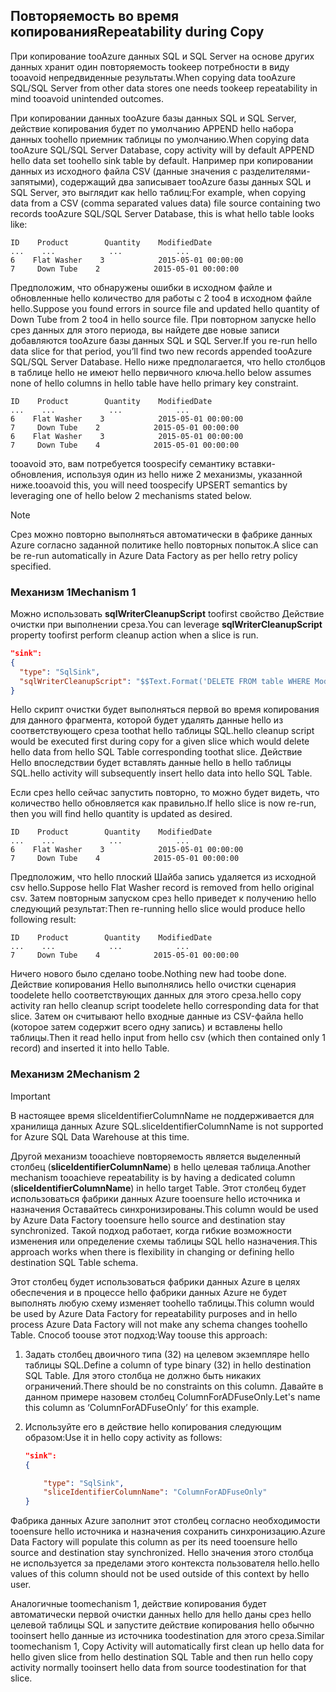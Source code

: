 ## <a name="repeatability-during-copy"></a><span data-ttu-id="02cf1-101">Повторяемость во время копирования</span><span class="sxs-lookup"><span data-stu-id="02cf1-101">Repeatability during Copy</span></span>
<span data-ttu-id="02cf1-102">При копирование tooAzure данных SQL и SQL Server на основе других данных хранит один повторяемость tookeep потребности в виду tooavoid непредвиденные результаты.</span><span class="sxs-lookup"><span data-stu-id="02cf1-102">When copying data tooAzure SQL/SQL Server from other data stores one needs tookeep repeatability in mind tooavoid unintended outcomes.</span></span> 

<span data-ttu-id="02cf1-103">При копировании данных tooAzure базы данных SQL и SQL Server, действие копирования будет по умолчанию APPEND hello набора данных toohello приемник таблицы по умолчанию.</span><span class="sxs-lookup"><span data-stu-id="02cf1-103">When copying data tooAzure SQL/SQL Server Database, copy activity will by default APPEND hello data set toohello sink table by default.</span></span> <span data-ttu-id="02cf1-104">Например при копировании данных из исходного файла CSV (данные значения с разделителями-запятыми), содержащий два записывает tooAzure базы данных SQL и SQL Server, это выглядит как hello таблиц:</span><span class="sxs-lookup"><span data-stu-id="02cf1-104">For example, when copying data from a CSV (comma separated values data) file source containing two records tooAzure SQL/SQL Server Database, this is what hello table looks like:</span></span>

```
ID    Product        Quantity    ModifiedDate
...    ...            ...            ...
6    Flat Washer    3            2015-05-01 00:00:00
7     Down Tube    2            2015-05-01 00:00:00
```

<span data-ttu-id="02cf1-105">Предположим, что обнаружены ошибки в исходном файле и обновленные hello количество для работы с 2 too4 в исходном файле hello.</span><span class="sxs-lookup"><span data-stu-id="02cf1-105">Suppose you found errors in source file and updated hello quantity of Down Tube from 2 too4 in hello source file.</span></span> <span data-ttu-id="02cf1-106">При повторном запуске hello срез данных для этого периода, вы найдете две новые записи добавляются tooAzure базы данных SQL и SQL Server.</span><span class="sxs-lookup"><span data-stu-id="02cf1-106">If you re-run hello data slice for that period, you’ll find two new records appended tooAzure SQL/SQL Server Database.</span></span> <span data-ttu-id="02cf1-107">Hello ниже предполагается, что hello столбцов в таблице hello не имеют hello первичного ключа.</span><span class="sxs-lookup"><span data-stu-id="02cf1-107">hello below assumes none of hello columns in hello table have hello primary key constraint.</span></span>

```
ID    Product        Quantity    ModifiedDate
...    ...            ...            ...
6    Flat Washer    3            2015-05-01 00:00:00
7     Down Tube    2            2015-05-01 00:00:00
6    Flat Washer    3            2015-05-01 00:00:00
7     Down Tube    4            2015-05-01 00:00:00
```

<span data-ttu-id="02cf1-108">tooavoid это, вам потребуется toospecify семантику вставки-обновления, используя один из hello ниже 2 механизмы, указанной ниже.</span><span class="sxs-lookup"><span data-stu-id="02cf1-108">tooavoid this, you will need toospecify UPSERT semantics by leveraging one of hello below 2 mechanisms stated below.</span></span>

> [!NOTE]
> <span data-ttu-id="02cf1-109">Срез можно повторно выполняться автоматически в фабрике данных Azure согласно заданной политике hello повторных попыток.</span><span class="sxs-lookup"><span data-stu-id="02cf1-109">A slice can be re-run automatically in Azure Data Factory as per hello retry policy specified.</span></span>
> 
> 

### <a name="mechanism-1"></a><span data-ttu-id="02cf1-110">Механизм 1</span><span class="sxs-lookup"><span data-stu-id="02cf1-110">Mechanism 1</span></span>
<span data-ttu-id="02cf1-111">Можно использовать **sqlWriterCleanupScript** toofirst свойство Действие очистки при выполнении среза.</span><span class="sxs-lookup"><span data-stu-id="02cf1-111">You can leverage **sqlWriterCleanupScript** property toofirst perform cleanup action when a slice is run.</span></span> 

```json
"sink":  
{ 
  "type": "SqlSink", 
  "sqlWriterCleanupScript": "$$Text.Format('DELETE FROM table WHERE ModifiedDate >= \\'{0:yyyy-MM-dd HH:mm}\\' AND ModifiedDate < \\'{1:yyyy-MM-dd HH:mm}\\'', WindowStart, WindowEnd)"
}
```

<span data-ttu-id="02cf1-112">Hello скрипт очистки будет выполняться первой во время копирования для данного фрагмента, которой будет удалять данные hello из соответствующего среза toothat hello таблицы SQL.</span><span class="sxs-lookup"><span data-stu-id="02cf1-112">hello cleanup script would be executed first during copy for a given slice which would delete hello data from hello SQL Table corresponding toothat slice.</span></span> <span data-ttu-id="02cf1-113">Действие Hello впоследствии будет вставлять данные hello в hello таблицы SQL.</span><span class="sxs-lookup"><span data-stu-id="02cf1-113">hello activity will subsequently insert hello data into hello SQL Table.</span></span> 

<span data-ttu-id="02cf1-114">Если срез hello сейчас запустить повторно, то можно будет видеть, что количество hello обновляется как правильно.</span><span class="sxs-lookup"><span data-stu-id="02cf1-114">If hello slice is now re-run, then you will find hello quantity is updated as desired.</span></span>

```
ID    Product        Quantity    ModifiedDate
...    ...            ...            ...
6    Flat Washer    3            2015-05-01 00:00:00
7     Down Tube    4            2015-05-01 00:00:00
```

<span data-ttu-id="02cf1-115">Предположим, что hello плоский Шайба запись удаляется из исходной csv hello.</span><span class="sxs-lookup"><span data-stu-id="02cf1-115">Suppose hello Flat Washer record is removed from hello original csv.</span></span> <span data-ttu-id="02cf1-116">Затем повторным запуском срез hello приведет к получению hello следующий результат:</span><span class="sxs-lookup"><span data-stu-id="02cf1-116">Then re-running hello slice would produce hello following result:</span></span> 

```
ID    Product        Quantity    ModifiedDate
...    ...            ...            ...
7     Down Tube    4            2015-05-01 00:00:00
```
<span data-ttu-id="02cf1-117">Ничего нового было сделано toobe.</span><span class="sxs-lookup"><span data-stu-id="02cf1-117">Nothing new had toobe done.</span></span> <span data-ttu-id="02cf1-118">Действие копирования Hello выполнялись hello очистки сценария toodelete hello соответствующих данных для этого среза.</span><span class="sxs-lookup"><span data-stu-id="02cf1-118">hello copy activity ran hello cleanup script toodelete hello corresponding data for that slice.</span></span> <span data-ttu-id="02cf1-119">Затем он считывают hello входные данные из CSV-файла hello (которое затем содержит всего одну запись) и вставлены hello таблицы.</span><span class="sxs-lookup"><span data-stu-id="02cf1-119">Then it read hello input from hello csv (which then contained only 1 record) and inserted it into hello Table.</span></span> 

### <a name="mechanism-2"></a><span data-ttu-id="02cf1-120">Механизм 2</span><span class="sxs-lookup"><span data-stu-id="02cf1-120">Mechanism 2</span></span>
> [!IMPORTANT]
> <span data-ttu-id="02cf1-121">В настоящее время sliceIdentifierColumnName не поддерживается для хранилища данных Azure SQL.</span><span class="sxs-lookup"><span data-stu-id="02cf1-121">sliceIdentifierColumnName is not supported for Azure SQL Data Warehouse at this time.</span></span> 

<span data-ttu-id="02cf1-122">Другой механизм tooachieve повторяемость является выделенный столбец (**sliceIdentifierColumnName**) в hello целевая таблица.</span><span class="sxs-lookup"><span data-stu-id="02cf1-122">Another mechanism tooachieve repeatability is by having a dedicated column (**sliceIdentifierColumnName**) in hello target Table.</span></span> <span data-ttu-id="02cf1-123">Этот столбец будет использоваться фабрики данных Azure tooensure hello источника и назначения Оставайтесь синхронизированы.</span><span class="sxs-lookup"><span data-stu-id="02cf1-123">This column would be used by Azure Data Factory tooensure hello source and destination stay synchronized.</span></span> <span data-ttu-id="02cf1-124">Такой подход работает, когда гибкие возможности изменения или определение схемы таблицы SQL hello назначения.</span><span class="sxs-lookup"><span data-stu-id="02cf1-124">This approach works when there is flexibility in changing or defining hello destination SQL Table schema.</span></span> 

<span data-ttu-id="02cf1-125">Этот столбец будет использоваться фабрики данных Azure в целях обеспечения и в процессе hello фабрики данных Azure не будет выполнять любую схему изменяет toohello таблицы.</span><span class="sxs-lookup"><span data-stu-id="02cf1-125">This column would be used by Azure Data Factory for repeatability purposes and in hello process Azure Data Factory will not make any schema changes toohello Table.</span></span> <span data-ttu-id="02cf1-126">Способ toouse этот подход:</span><span class="sxs-lookup"><span data-stu-id="02cf1-126">Way toouse this approach:</span></span>

1. <span data-ttu-id="02cf1-127">Задать столбец двоичного типа (32) на целевом экземпляре hello таблицы SQL.</span><span class="sxs-lookup"><span data-stu-id="02cf1-127">Define a column of type binary (32) in hello destination SQL Table.</span></span> <span data-ttu-id="02cf1-128">Для этого столбца не должно быть никаких ограничений.</span><span class="sxs-lookup"><span data-stu-id="02cf1-128">There should be no constraints on this column.</span></span> <span data-ttu-id="02cf1-129">Давайте в данном примере назовем столбец ColumnForADFuseOnly.</span><span class="sxs-lookup"><span data-stu-id="02cf1-129">Let's name this column as ‘ColumnForADFuseOnly’ for this example.</span></span>
2. <span data-ttu-id="02cf1-130">Используйте его в действие hello копирования следующим образом:</span><span class="sxs-lookup"><span data-stu-id="02cf1-130">Use it in hello copy activity as follows:</span></span>
   
    ```json
    "sink":  
    { 
   
        "type": "SqlSink", 
        "sliceIdentifierColumnName": "ColumnForADFuseOnly"
    }
    ```

<span data-ttu-id="02cf1-131">Фабрика данных Azure заполнит этот столбец согласно необходимости tooensure hello источника и назначения сохранить синхронизацию.</span><span class="sxs-lookup"><span data-stu-id="02cf1-131">Azure Data Factory will populate this column as per its need tooensure hello source and destination stay synchronized.</span></span> <span data-ttu-id="02cf1-132">Hello значения этого столбца не используется за пределами этого контекста пользователя hello.</span><span class="sxs-lookup"><span data-stu-id="02cf1-132">hello values of this column should not be used outside of this context by hello user.</span></span> 

<span data-ttu-id="02cf1-133">Аналогичные toomechanism 1, действие копирования будет автоматически первой очистки данных hello для hello даны срез hello целевой таблицы SQL и запустите действие копирования hello обычно tooinsert hello данные из источника toodestination для этого среза.</span><span class="sxs-lookup"><span data-stu-id="02cf1-133">Similar toomechanism 1, Copy Activity will automatically first clean up hello data for hello given slice from hello destination SQL Table and then run hello copy activity normally tooinsert hello data from source toodestination for that slice.</span></span> 

